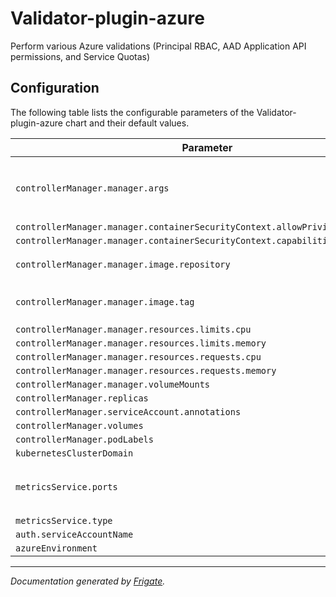 
Validator-plugin-azure
===========

Perform various Azure validations (Principal RBAC, AAD Application API permissions, and Service Quotas)


## Configuration

The following table lists the configurable parameters of the Validator-plugin-azure chart and their default values.

| Parameter                | Description             | Default        |
| ------------------------ | ----------------------- | -------------- |
| `controllerManager.manager.args` |  | `["--health-probe-bind-address=:8081", "--metrics-bind-address=:8443", "--leader-elect"]` |
| `controllerManager.manager.containerSecurityContext.allowPrivilegeEscalation` |  | `false` |
| `controllerManager.manager.containerSecurityContext.capabilities.drop` |  | `["ALL"]` |
| `controllerManager.manager.image.repository` |  | `"quay.io/validator-labs/validator-plugin-azure"` |
| `controllerManager.manager.image.tag` | x-release-please-version | `"v0.0.25"` |
| `controllerManager.manager.resources.limits.cpu` |  | `"500m"` |
| `controllerManager.manager.resources.limits.memory` |  | `"128Mi"` |
| `controllerManager.manager.resources.requests.cpu` |  | `"10m"` |
| `controllerManager.manager.resources.requests.memory` |  | `"64Mi"` |
| `controllerManager.manager.volumeMounts` |  | `[]` |
| `controllerManager.replicas` |  | `1` |
| `controllerManager.serviceAccount.annotations` |  | `{}` |
| `controllerManager.volumes` |  | `[]` |
| `controllerManager.podLabels` |  | `{}` |
| `kubernetesClusterDomain` |  | `"cluster.local"` |
| `metricsService.ports` |  | `[{"name": "https", "port": 8443, "protocol": "TCP", "targetPort": "https"}]` |
| `metricsService.type` |  | `"ClusterIP"` |
| `auth.serviceAccountName` |  | `""` |
| `azureEnvironment` |  | `"AzureCloud"` |



---
_Documentation generated by [Frigate](https://frigate.readthedocs.io)._

